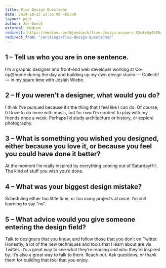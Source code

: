```yaml
---
title: Five Design Questions
date: 2014-10-25 23:56:00 -05:00
layout: post
author: Jon Dueck
external: Medium
redirect: https://medium.com/@jondueck/five-design-answers-82c4e6a45354
redirect_from: "/writings/five-design-questions/"
---
```


## 1 – Tell us who you are in one sentence.
I’m a graphic designer and front-end web developer working at Co-op@home during the day and building up my own design studio — Collectif — in my spare time with Josiah Wiebe.

## 2 – If you weren’t a designer, what would you do?
I think I’ve pursued because it’s the thing that I feel like I can do. Of course, I’d love to do more with music, but for now I’m content to play with my friends once a week. Perhaps I’d study architecture or history, or explore photography.

## 3 – What is something you wished you designed, either because you love it, or because you feel you could have done it better?
At the moment I’m really inspired by everything coming out of SaturdayHill. The kind of stuff you wish you’d done.

## 4 – What was your biggest design mistake?
Scheduling either too little time, or too many projects at once. I’m still learning to say “no”.

## 5 – What advice would you give someone entering the design field?
Talk to designers that you know, and follow those that you don’t on Twitter. Honestly, a lot of the new techniques and tools that I learn about are via Twitter. It’s a great way to see what they’re reading and who they’re inspired by. It’s also a great way to talk to them. Reach out. Ask questions, or thank them for building that tool that you enjoy.
